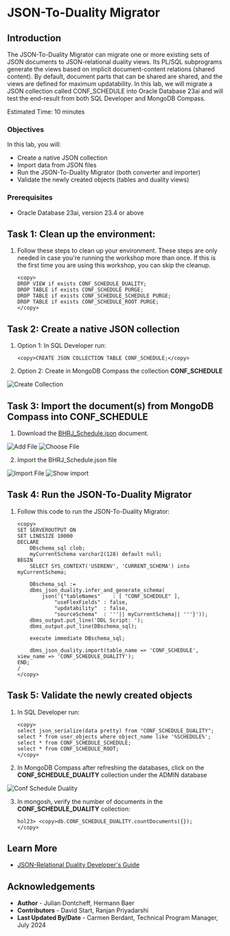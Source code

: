 # JSON-To-Duality Migrator

## Introduction

The JSON-To-Duality Migrator can migrate one or more existing sets of JSON documents to JSON-relational duality views. Its PL/SQL subprograms generate the views based on implicit document-content relations (shared content). By default, document parts that can be shared are shared, and the views are defined for maximum updatability. In this lab, we will migrate a JSON collection called CONF_SCHEDULE into Oracle Database 23ai and will test the end-result from both SQL Developer and MongoDB Compass.

Estimated Time: 10 minutes


### Objectives

In this lab, you will:

- Create a native JSON collection
- Import data from JSON files  
- Run the JSON-To-Duality Migrator (both converter and importer)
- Validate the newly created objects (tables and duality views)


### Prerequisites

- Oracle Database 23ai, version 23.4 or above



## Task 1: Clean up the environment:

1. Follow these steps to clean up your environment. These steps are only needed in case you're running the workshop more than once. If this is the first time you are using this workshop, you can skip the cleanup.

    ```
    <copy>
    DROP VIEW if exists CONF_SCHEDULE_DUALITY;
    DROP TABLE if exists CONF_SCHEDULE PURGE;
    DROP TABLE if exists CONF_SCHEDULE_SCHEDULE PURGE;
    DROP TABLE if exists CONF_SCHEDULE_ROOT PURGE;
    </copy>
    ```

## Task 2: Create a native JSON collection

1. Option 1: In SQL Developer run:

    ```
    <copy>CREATE JSON COLLECTION TABLE CONF_SCHEDULE;</copy>
    ```

2. Option 2: Create in MongoDB Compass the collection **CONF\_SCHEDULE**

![Create Collection](images/create_collection.png)


## Task 3: Import the document(s) from MongoDB Compass into CONF_SCHEDULE

1. Download the [BHRJ_Schedule.json](https://c4u04.objectstorage.us-ashburn-1.oci.customer-oci.com/p/EcTjWk2IuZPZeNnD_fYMcgUhdNDIDA6rt9gaFj_WZMiL7VvxPBNMY60837hu5hga/n/c4u04/b/livelabsfiles/o/labfiles/BHRJ_Schedule.json) document.

![Add File](images/add_file.png)
![Choose File](images/import_data.png)

2. Import the BHRJ_Schedule.json file

![Import File](images/import_schedule.png)
![Show import](images/imported_completed.png)


## Task 4: Run the JSON-To-Duality Migrator

1. Follow this code to run the JSON-To-Duality Migrator:

    ```
    <copy>
    SET SERVEROUTPUT ON
    SET LINESIZE 10000
    DECLARE
        DBschema_sql clob;
        myCurrentSchema varchar2(128) default null;
    BEGIN
        SELECT SYS_CONTEXT('USERENV', 'CURRENT_SCHEMA') into myCurrentSchema;

        DBschema_sql :=
        dbms_json_duality.infer_and_generate_schema(
            json('{"tableNames"    : [ "CONF_SCHEDULE" ],
                "useFlexFields" : false,
                "updatability"  : false,
                "sourceSchema"  : '''|| myCurrentSchema|| '''}'));
        dbms_output.put_line('DDL Script: ');
        dbms_output.put_line(DBschema_sql);

        execute immediate DBschema_sql;

        dbms_json_duality.import(table_name => 'CONF_SCHEDULE', view_name => 'CONF_SCHEDULE_DUALITY');
    END;
    /    
    </copy>
    ```
## Task 5: Validate the newly created objects

1. In SQL Developer run:

    ```
    <copy>
    select json_serialize(data pretty) from "CONF_SCHEDULE_DUALITY";
    select * from user_objects where object_name like '%SCHEDULE%';
    select * from CONF_SCHEDULE_SCHEDULE;
    select * from CONF_SCHEDULE_ROOT;
    </copy>
    ```

2. In MongoDB Compass after refreshing the databases, click on the **CONF\_SCHEDULE\_DUALITY** collection under the ADMIN database

![Conf Schedule Duality](images/conf_schedule_duality%20collection.png)

3. In mongosh, verify the number of documents in the **CONF\_SCHEDULE\_DUALITY** collection:

    ```
    hol23> <copy>db.CONF_SCHEDULE_DUALITY.countDocuments({});
    </copy>
    ```
## Learn More

* [JSON-Relational Duality Developer's Guide](https://docs.oracle.com/en/database/oracle/oracle-database/23/jsnvu/json-duality.html)

## Acknowledgements

* **Author** - Julian Dontcheff, Hermann Baer
* **Contributors** -  David Start, Ranjan Priyadarshi
* **Last Updated By/Date** - Carmen Berdant, Technical Program Manager, July 2024